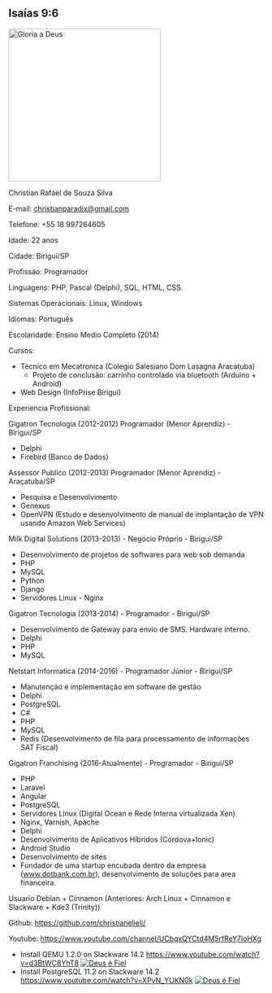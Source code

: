 ## Isaías 9:6

<img src="https://scontent.faru4-1.fna.fbcdn.net/v/t1.0-9/67402160_695052207605015_479721505928773632_n.jpg?_nc_cat=106&_nc_oc=AQkgNgtuclM0ZRiYm6t8JYN9ztMsDwk3qiHBPDV2Zk59iKlxAB2hv_ivPzL74zfVKcw&_nc_ht=scontent.faru4-1.fna&oh=4789b22a28abcbe11218678c42552d72&oe=5DAAD1E4" alt="Gloria a Deus" width="300">

Christian Rafael de Souza Silva

E-mail: christianparadix@gmail.com

Telefone: +55 18 997264605

Idade: 22 anos

Cidade: Birigui/SP

Profissão: Programador

Linguagens: PHP, Pascal (Delphi), SQL, HTML, CSS.

Sistemas Operacionais: Linux, Windows

Idiomas: Português

Escolaridade: Ensino Medio Completo (2014)

Cursos:
- Técnico em Mecatronica (Colegio Salesiano Dom Lasagna Aracatuba)
  - Projeto de conclusão: carrinho controlado via bluetooth (Arduino + Android)
- Web Design (InfoPrise Birigui)

Experiencia Profissional:

Gigatron Tecnologia (2012-2012) Programador (Menor Aprendiz) - Birigui/SP
  - Delphi
  - Firebird (Banco de Dados)

Assessor Publico (2012-2013) Programador (Menor Aprendiz) - Araçatuba/SP
  - Pesquisa e Desenvolvimento
  - Genexus
  - OpenVPN (Estudo e desenvolvimento de manual de implantação de VPN usando Amazon Web Services)

Milk Digital Solutions (2013-2013) - Negócio Próprio - Birigui/SP
  - Desenvolvimento de projetos de softwares para web sob demanda
  - PHP
  - MySQL
  - Python
  - Django
  - Servidores Linux - Nginx

Gigatron Tecnologia (2013-2014) - Programador - Birigui/SP
  - Desenvolvimento de Gateway para envio de SMS. Hardware interno.
  - Delphi
  - PHP
  - MySQL

Netstart Informatica (2014-2016) - Programador Júnior - Birigui/SP
  - Manutenção e implementação em software de gestão
  - Delphi
  - PostgreSQL
  - C#
  - PHP
  - MySQL
  - Redis (Desenvolvimento de fila para processamento de informações SAT Fiscal)
  
Gigatron Franchising (2016-Atualmente) - Programador - Birigui/SP
  - PHP
  - Laravel
  - Angular
  - PostgreSQL
  - Servidores Linux (Digital Ocean e Rede Interna virtualizada Xen)
  - Nginx, Varnish, Apache
  - Delphi
  - Desenvolvimento de Aplicativos Híbridos (Cordova+Ionic)
  - Android Studio
  - Desenvolvimento de sites
  - Fundador de uma startup encubada dentro da empresa (www.dotbank.com.br), desenvolvimento de soluções para area financeira.
  
Usuario Debian + Cinnamon (Anteriores: Arch Linux + Cinnamon e Slackware + Kde3 (Trinity))

Github: https://github.com/christianelieli/

Youtube: https://www.youtube.com/channel/UCbqxQYCtd4M5rfReY7loHXg
  - Install QEMU 1.2.0 on Slackware 14.2 https://www.youtube.com/watch?v=d3BtWC8YhT8
    [![Deus é Fiel](https://img.youtube.com/vi/d3BtWC8YhT8/0.jpg)](https://www.youtube.com/watch?v=d3BtWC8YhT8)
  - Install PostgreSQL 11.2 on Slackware 14.2 https://www.youtube.com/watch?v=XPyN_YUKN0k
    [![Deus é Fiel](https://img.youtube.com/vi/XPyN_YUKN0k/0.jpg)](https://www.youtube.com/watch?v=XPyN_YUKN0k)
